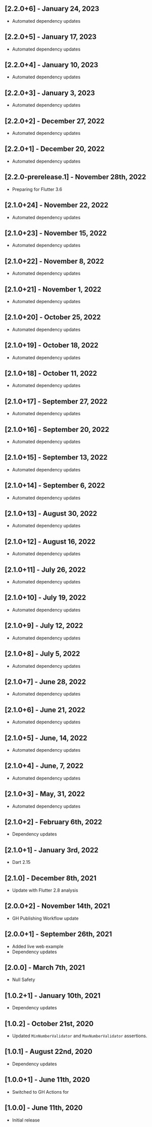 ## [2.2.0+6] - January 24, 2023

* Automated dependency updates


## [2.2.0+5] - January 17, 2023

* Automated dependency updates


## [2.2.0+4] - January 10, 2023

* Automated dependency updates


## [2.2.0+3] - January 3, 2023

* Automated dependency updates


## [2.2.0+2] - December 27, 2022

* Automated dependency updates


## [2.2.0+1] - December 20, 2022

* Automated dependency updates


## [2.2.0-prerelease.1] - November 28th, 2022

* Preparing for Flutter 3.6


## [2.1.0+24] - November 22, 2022

* Automated dependency updates


## [2.1.0+23] - November 15, 2022

* Automated dependency updates


## [2.1.0+22] - November 8, 2022

* Automated dependency updates


## [2.1.0+21] - November 1, 2022

* Automated dependency updates


## [2.1.0+20] - October 25, 2022

* Automated dependency updates


## [2.1.0+19] - October 18, 2022

* Automated dependency updates


## [2.1.0+18] - October 11, 2022

* Automated dependency updates


## [2.1.0+17] - September 27, 2022

* Automated dependency updates


## [2.1.0+16] - September 20, 2022

* Automated dependency updates


## [2.1.0+15] - September 13, 2022

* Automated dependency updates


## [2.1.0+14] - September 6, 2022

* Automated dependency updates


## [2.1.0+13] - August 30, 2022

* Automated dependency updates


## [2.1.0+12] - August 16, 2022

* Automated dependency updates


## [2.1.0+11] - July 26, 2022

* Automated dependency updates


## [2.1.0+10] - July 19, 2022

* Automated dependency updates


## [2.1.0+9] - July 12, 2022

* Automated dependency updates


## [2.1.0+8] - July 5, 2022

* Automated dependency updates


## [2.1.0+7] - June 28, 2022

* Automated dependency updates


## [2.1.0+6] - June 21, 2022

* Automated dependency updates


## [2.1.0+5] - June, 14, 2022

* Automated dependency updates


## [2.1.0+4] - June, 7, 2022

* Automated dependency updates


## [2.1.0+3] - May, 31, 2022

* Automated dependency updates


## [2.1.0+2] - February 6th, 2022

* Dependency updates


## [2.1.0+1] - January 3rd, 2022

* Dart 2.15


## [2.1.0] - December 8th, 2021

* Update with Flutter 2.8 analysis


## [2.0.0+2] - November 14th, 2021

* GH Publishing Workflow update


## [2.0.0+1] - September 26th, 2021

* Added live web example
* Dependency updates


## [2.0.0] - March 7th, 2021

* Null Safety


## [1.0.2+1] - January 10th, 2021

* Dependency updates


## [1.0.2] - October 21st, 2020

* Updated `MinNumberValidator` and `MaxNumberValidator` assertions.


## [1.0.1] - August 22nd, 2020

* Dependency updates


## [1.0.0+1] - June 11th, 2020

* Switched to GH Actions for 


## [1.0.0] - June 11th, 2020

* Initial release





























